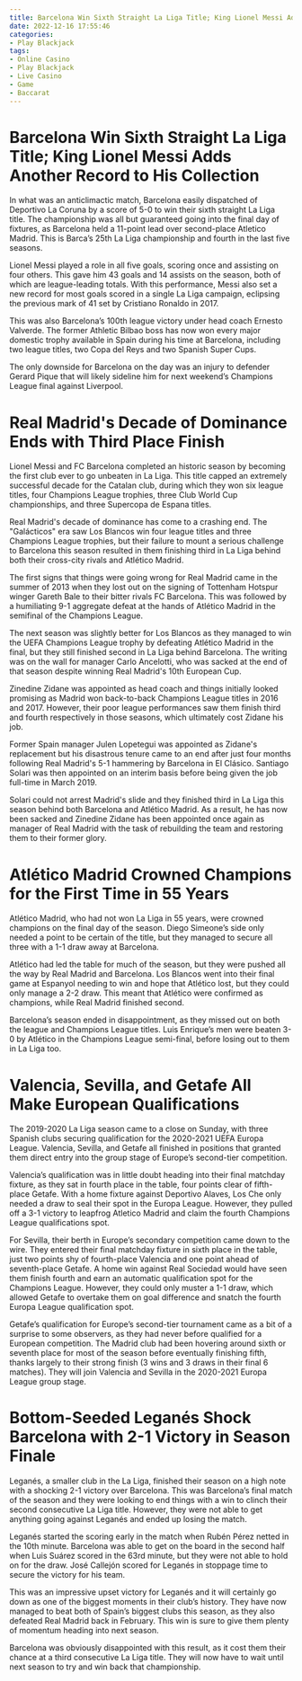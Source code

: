 ```yaml
---
title: Barcelona Win Sixth Straight La Liga Title; King Lionel Messi Adds Another Record to His Collection
date: 2022-12-16 17:55:46
categories:
- Play Blackjack
tags:
- Online Casino
- Play Blackjack
- Live Casino
- Game
- Baccarat
---
```



#  Barcelona Win Sixth Straight La Liga Title; King Lionel Messi Adds Another Record to His Collection

In what was an anticlimactic match, Barcelona easily dispatched of Deportivo La Coruna by a score of 5-0 to win their sixth straight La Liga title. The championship was all but guaranteed going into the final day of fixtures, as Barcelona held a 11-point lead over second-place Atletico Madrid. This is Barca’s 25th La Liga championship and fourth in the last five seasons.

Lionel Messi played a role in all five goals, scoring once and assisting on four others. This gave him 43 goals and 14 assists on the season, both of which are league-leading totals. With this performance, Messi also set a new record for most goals scored in a single La Liga campaign, eclipsing the previous mark of 41 set by Cristiano Ronaldo in 2017.

This was also Barcelona’s 100th league victory under head coach Ernesto Valverde. The former Athletic Bilbao boss has now won every major domestic trophy available in Spain during his time at Barcelona, including two league titles, two Copa del Reys and two Spanish Super Cups.

The only downside for Barcelona on the day was an injury to defender Gerard Pique that will likely sideline him for next weekend’s Champions League final against Liverpool.

#  Real Madrid's Decade of Dominance Ends with Third Place Finish

Lionel Messi and FC Barcelona completed an historic season by becoming the first club ever to go unbeaten in La Liga. This title capped an extremely successful decade for the Catalan club, during which they won six league titles, four Champions League trophies, three Club World Cup championships, and three Supercopa de Espana titles.

Real Madrid's decade of dominance has come to a crashing end. The "Galácticos" era saw Los Blancos win four league titles and three Champions League trophies, but their failure to mount a serious challenge to Barcelona this season resulted in them finishing third in La Liga behind both their cross-city rivals and Atlético Madrid.

The first signs that things were going wrong for Real Madrid came in the summer of 2013 when they lost out on the signing of Tottenham Hotspur winger Gareth Bale to their bitter rivals FC Barcelona. This was followed by a humiliating 9-1 aggregate defeat at the hands of Atlético Madrid in the semifinal of the Champions League.

The next season was slightly better for Los Blancos as they managed to win the UEFA Champions League trophy by defeating Atlético Madrid in the final, but they still finished second in La Liga behind Barcelona. The writing was on the wall for manager Carlo Ancelotti, who was sacked at the end of that season despite winning Real Madrid's 10th European Cup.

Zinedine Zidane was appointed as head coach and things initially looked promising as Madrid won back-to-back Champions League titles in 2016 and 2017. However, their poor league performances saw them finish third and fourth respectively in those seasons, which ultimately cost Zidane his job.

Former Spain manager Julen Lopetegui was appointed as Zidane's replacement but his disastrous tenure came to an end after just four months following Real Madrid's 5-1 hammering by Barcelona in El Clásico. Santiago Solari was then appointed on an interim basis before being given the job full-time in March 2019.

Solari could not arrest Madrid's slide and they finished third in La Liga this season behind both Barcelona and Atlético Madrid. As a result, he has now been sacked and Zinedine Zidane has been appointed once again as manager of Real Madrid with the task of rebuilding the team and restoring them to their former glory.

#  Atlético Madrid Crowned Champions for the First Time in 55 Years

Atlético Madrid, who had not won La Liga in 55 years, were crowned champions on the final day of the season. Diego Simeone’s side only needed a point to be certain of the title, but they managed to secure all three with a 1-1 draw away at Barcelona.

Atlético had led the table for much of the season, but they were pushed all the way by Real Madrid and Barcelona. Los Blancos went into their final game at Espanyol needing to win and hope that Atlético lost, but they could only manage a 2-2 draw. This meant that Atlético were confirmed as champions, while Real Madrid finished second.

Barcelona’s season ended in disappointment, as they missed out on both the league and Champions League titles. Luis Enrique’s men were beaten 3-0 by Atlético in the Champions League semi-final, before losing out to them in La Liga too.

#  Valencia, Sevilla, and Getafe All Make European Qualifications

The 2019-2020 La Liga season came to a close on Sunday, with three Spanish clubs securing qualification for the 2020-2021 UEFA Europa League. Valencia, Sevilla, and Getafe all finished in positions that granted them direct entry into the group stage of Europe’s second-tier competition.

Valencia’s qualification was in little doubt heading into their final matchday fixture, as they sat in fourth place in the table, four points clear of fifth-place Getafe. With a home fixture against Deportivo Alaves, Los Che only needed a draw to seal their spot in the Europa League. However, they pulled off a 3-1 victory to leapfrog Atletico Madrid and claim the fourth Champions League qualifications spot.

For Sevilla, their berth in Europe’s secondary competition came down to the wire. They entered their final matchday fixture in sixth place in the table, just two points shy of fourth-place Valencia and one point ahead of seventh-place Getafe. A home win against Real Sociedad would have seen them finish fourth and earn an automatic qualification spot for the Champions League. However, they could only muster a 1-1 draw, which allowed Getafe to overtake them on goal difference and snatch the fourth Europa League qualification spot.

Getafe’s qualification for Europe’s second-tier tournament came as a bit of a surprise to some observers, as they had never before qualified for a European competition. The Madrid club had been hovering around sixth or seventh place for most of the season before eventually finishing fifth, thanks largely to their strong finish (3 wins and 3 draws in their final 6 matches). They will join Valencia and Sevilla in the 2020-2021 Europa League group stage.

#  Bottom-Seeded Leganés Shock Barcelona with 2-1 Victory in Season Finale

Leganés, a smaller club in the La Liga, finished their season on a high note with a shocking 2-1 victory over Barcelona. This was Barcelona’s final match of the season and they were looking to end things with a win to clinch their second consecutive La Liga title. However, they were not able to get anything going against Leganés and ended up losing the match.

Leganés started the scoring early in the match when Rubén Pérez netted in the 10th minute. Barcelona was able to get on the board in the second half when Luis Suárez scored in the 63rd minute, but they were not able to hold on for the draw. José Callejón scored for Leganés in stoppage time to secure the victory for his team.

This was an impressive upset victory for Leganés and it will certainly go down as one of the biggest moments in their club’s history. They have now managed to beat both of Spain’s biggest clubs this season, as they also defeated Real Madrid back in February. This win is sure to give them plenty of momentum heading into next season.

Barcelona was obviously disappointed with this result, as it cost them their chance at a third consecutive La Liga title. They will now have to wait until next season to try and win back that championship.